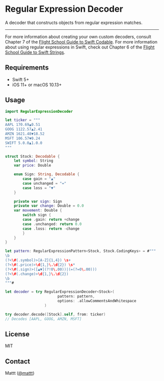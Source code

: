 # Regular Expression Decoder

A decoder that constructs objects from regular expression matches.

---

For more information about creating your own custom decoders,
consult Chapter 7 of the
[Flight School Guide to Swift Codable](https://flight.school/books/codable).
For more information about using regular expressions in Swift,
check out Chapter 6 of the
[Flight School Guide to Swift Strings](https://flight.school/books/strings).

## Requirements

- Swift 5+
- iOS 11+ or macOS 10.13+

## Usage

```swift
import RegularExpressionDecoder

let ticker = """
AAPL 170.69▲0.51
GOOG 1122.57▲2.41
AMZN 1621.48▼18.52
MSFT 106.57▼0.24
SWIFT 5.0.0▲1.0.0
"""

struct Stock: Decodable {
    let symbol: String
    var price: Double

    enum Sign: String, Decodable {
        case gain = "▲"
        case unchanged = "="
        case loss = "▼"
    }

    private var sign: Sign
    private var change: Double = 0.0
    var movement: Double {
        switch sign {
        case .gain: return +change
        case .unchanged: return 0.0
        case .loss: return -change
        }
    }
}

let pattern: RegularExpressionPattern<Stock, Stock.CodingKeys> = #"""
\b
(?<\#(.symbol)>[A-Z]{1,4}) \s+
(?<\#(.price)>\d{1,}\.\d{2}) \s*
(?<\#(.sign)>([▲▼](?!0\.00))|(=(?=0\.00)))
(?<\#(.change)>\d{1,}\.\d{2})
\b
"""#

let decoder = try RegularExpressionDecoder<Stock>(
                        pattern: pattern,
                        options: .allowCommentsAndWhitespace
                  )

try decoder.decode([Stock].self, from: ticker)
// Decodes [AAPL, GOOG, AMZN, MSFT]
```

## License

MIT

## Contact

Mattt ([@mattt](https://twitter.com/mattt))
